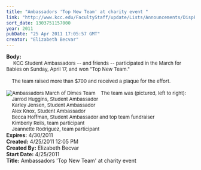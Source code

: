 ```yaml
---
title: "Ambassadors 'Top New Team' at charity event "
link: "http://www.kcc.edu/FacultyStaff/update/Lists/Announcements/DispForm.aspx?ID=256"
sort_date: 1303751157000
year: 2011
pubDate: "25 Apr 2011 17:05:57 GMT"
creator: "Elizabeth Becvar"
---
```


<div><b>Body:</b> <div class=ExternalClass5AD27DE83C7543FDAE4915323B62F305><div> <font size=2>    KCC Student Ambassadors -- and friends -- participated in the March for Babies on Sunday, April 17, and won &quot;Top New Team.&quot;</font></div><font size=2>
<div><br>    The team raised more than $700 and received a plaque for the effort. </div>
<div><br><img alt="Ambassadors March of Dimes Team" src="/FacultyStaff/update/PublishingImages/march_%20of_dimes_team.jpg">    The team was (pictured, left to right): <br>    Jarrod Huggins, Student Ambassador<br>    Karley Jensen, Student Ambassador<br>    Alex Knox, Student Ambassador<br>    Becca Hoffman, Student Ambassador and top team fundraiser<br>    Kimberly Reils, team participant <br>    Jeannette Rodriguez, team participant</font></div></div></div>
<div><b>Expires:</b> 4/30/2011</div>
<div><b>Created:</b> 4/25/2011 12:05 PM</div>
<div><b>Created By:</b> Elizabeth Becvar</div>
<div><b>Start Date:</b> 4/25/2011</div>
<div><b>Title:</b> Ambassadors &#39;Top New Team&#39; at charity event </div>

